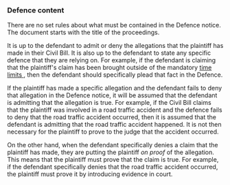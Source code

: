 ###  Defence content

There are no set rules about what must be contained in the Defence notice. The
document starts with the title of the proceedings.

It is up to the defendant to admit or deny the allegations that the plaintiff
has made in their Civil Bill. It is also up to the defendant to state any
specific defence that they are relying on. For example, if the defendant is
claiming that the plaintiff's claim has been brought outside of the mandatory
[ time limits ](/en/justice/civil-law/taking-and-appealing-a-civil-case/) ,
then the defendant should specifically plead that fact in the Defence.

If the plaintiff has made a specific allegation and the defendant fails to
deny that allegation in the Defence notice, it will be assumed that the
defendant is admitting that the allegation is true. For example, if the Civil
Bill claims that the plaintiff was involved in a road traffic accident and the
defence fails to deny that the road traffic accident occurred, then it is
assumed that the defendant is admitting that the road traffic accident
happened. It is not then necessary for the plaintiff to prove to the judge
that the accident occurred.

On the other hand, when the defendant specifically denies a claim that the
plaintiff has made, they are putting the plaintiff _on proof_ of the
allegation. This means that the plaintiff must prove that the claim is true.
For example, if the defendant specifically denies that the road traffic
accident occurred, the plaintiff must prove it by introducing evidence in
court.

